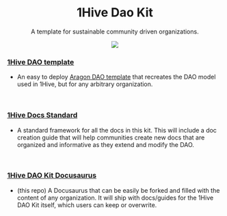 <h1 align='center'>1Hive Dao Kit</h1>
<p align='center'>A template for sustainable community driven organizations.</p>
<p align='center'>
  <img src='https://github.com/1Hive/kit/blob/master/website/static/img/dandelion-transparent-cropped.png' />
</p>

### [1Hive DAO template](https://github.com/1Hive/dao-template)
- An easy to deploy [Aragon DAO template](https://hack.aragon.org/docs/templates-intro) that recreates the DAO model used in 1Hive, but for any arbitrary organization. 

<br>

### [1Hive Docs Standard](https://github.com/1Hive/standards)
- A standard framework for all the docs in this kit. This will include a doc creation guide that will help communities create new docs that are organized and informative as they extend and modify the DAO.

<br>

### [1Hive DAO Kit Docusaurus](https://1hive.github.io/kit/)
- (this repo) A Docusaurus that can be easily be forked and filled with the content of any organization. It will ship with docs/guides for the 1Hive DAO Kit itself, which users can keep or overwrite.

<br>
